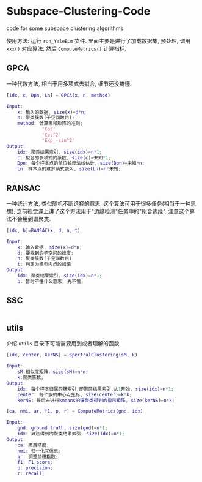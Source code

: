 # Subspace-Clustering-Code

 code for some subspace clustering algorithms

 使用方法: 运行 `run_YaleB.m` 文件. 里面主要是进行了加载数据集, 预处理, 调用 `xxx()` 对应算法, 然后 `ComputeMetrics()` 计算指标.

 ## GPCA

一种代数方法, 相当于用多项式去拟合, 细节还没搞懂.

```matlab
[idx, c, Dpn, Ln] = GPCA(x, n, method)

Input:
    x: 输入的数据, size(x)=d*n;
    n: 聚类簇数(子空间数目);
    method: 计算亲和矩阵的准则;
             'Cos'
             'Cos^2'
             'Exp_-sin^2'
Output:
    idx: 聚类结果索引, size(idx)=n*1;
    c: 拟合的多项式的系数, size(c)=未知*1;
    Dpn: 每个样本点的单位长度法线估计, size(Dpn)=未知*n;
    Ln: 样本点的维罗纳式嵌入, size(Ln)=n*未知;
```

## RANSAC

一种统计方法, 类似随机不断选择的意思. 这个算法可用于很多任务(相当于一种思想), 之前视觉课上讲了这个方法用于"边缘检测"任务中的"拟合边缘". 注意这个算法不会用到谱聚类.

```matlab
[idx, b]=RANSAC(x, d, n, t)

Input:
    x: 输入数据, size(x)=d*n;
    d: 要找到的子空间的维度;
    n: 聚类簇数(子空间数目)
    t: 判定为模型内点的阈值
Output:
    idx: 聚类结果索引, size(idx)=n*1;
    b: 暂时不懂什么意思, 先不管;
```

## SSC

```matlab

```

## utils

介绍 `utils` 目录下可能需要用到或者理解的函数


```matlab
[idx, center, kerNS] = SpectralClustering(sM, k)

Input:
    sM:相似度矩阵，size(sM)=n*n;
    k:聚类簇数;
Output:
    idx: 每个样本归属的簇索引,即聚类结果索引,从1开始, size(idx)=n*1;
    center: 每个簇的中心点坐标, size(center)=k*k;
    kerNS: 最后未进行kmeans的谱聚类得到的指示矩阵, size(kerNS)=n*k;
```

```matlab
[ca, nmi, ar, f1, p, r] = ComputeMetrics(gnd, idx)

Input:
    gnd: ground truth, size(gnd)=n*1;
    idx: 算法得到的聚类结果索引, size(idx)=n*1;
Output:
    ca: 聚类精度;
    nmi: 归一化互信息;
    ar: 调整兰德指数;
    f1: F1 score;
    p: precision;
    r: recall;
```